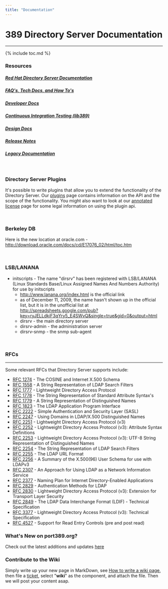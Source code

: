 ```yaml
---
title: "Documentation"
---
```


# 389 Directory Server Documentation
------------------------------------

{% include toc.md %}

### Resources

##### [Red Hat Directory Server Documentation](redhat-docs.html)

##### [FAQ's, Tech Docs, and How To's](tech-docs.html)

##### [Developer Docs](development.html)

##### [Continuous Integration Testing (lib389)](FAQ/upstream-test-framework.html)

##### [Design Docs](design/design.html)

##### [Release Notes](releases/release-notes.html)

##### [Legacy Documentation](legacy/legacy.html)

<br>

### Directory Server Plugins

It's possible to write plugins that allow you to extend the functionality of the Directory Server. Our [plugins](design/plugins.html) page contains information on the API and the scope of the functionality. You might also want to look at our [annotated license](FAQ/annotated-gpl-exception-license.html) page for some legal information on using the plugin api.

<br>

### Berkeley DB

Here is the new location at oracle.com - [<http://download.oracle.com/docs/cd/E17076_02/html/toc.htm>](http://download.oracle.com/docs/cd/E17076_02/html/toc.htm)

<br>

### LSB/LANANA

-   initscripts - The name "dirsrv" has been registered with LSB/LANANA (Linux Standards Base/Linux Assigned Names And Numbers Authority) for use by initscripts
    -   <http://www.lanana.org/index.html> is the official link
    -   as of December 11, 2009, the name hasn't shown up in the official list, but it is in the unofficial list at <http://spreadsheets.google.com/pub?key=ryJELLdkiF3qYry5_E4SWvQ&single=true&gid=0&output=html>
    -   dirsrv - the main directory server
    -   dirsrv-admin - the administration server
    -   dirsrv-snmp - the snmp sub-agent

<br><a name="rfcs"></a>

### RFCs
---------

Some relevant RFCs that Directory Server supports include:

-   [RFC 1274](https://www.ietf.org/rfc/rfc1274.txt) - The COSINE and Internet X.500 Schema
-   [RFC 1558](https://www.ietf.org/rfc/rfc1558.txt) - A String Representation of LDAP Search Filters
-   [RFC 1777](https://www.ietf.org/rfc/rfc1777.txt) - Lightweight Directory Access Protocol
-   [RFC 1778](https://www.ietf.org/rfc/rfc1778.txt) - The String Representation of Standard Attribute Syntax's
-   [RFC 1779](https://www.ietf.org/rfc/rfc1779.txt) - A String Representation of Distinguished Names
-   [RFC 1823](https://www.ietf.org/rfc/rfc1823.txt) - The LDAP Application Program Interface
-   [RFC 2222](https://www.ietf.org/rfc/rfc2222.txt) - Simple Authentication and Security Layer (SASL)
-   [RFC 2247](https://www.ietf.org/rfc/rfc2247.txt) - Using Domains in LDAP/X.500 Distinguished Names
-   [RFC 2251](https://www.ietf.org/rfc/rfc2251.txt) - Lightweight Directory Access Protocol (v3)
-   [RFC 2252](https://www.ietf.org/rfc/rfc2252.txt) - Lightweight Directory Access Protocol (v3): Attribute Syntax Definitions
-   [RFC 2253](https://www.ietf.org/rfc/rfc2253.txt) - Lightweight Directory Access Protocol (v3): UTF-8 String Representation of Distinguished Names
-   [RFC 2254](https://www.ietf.org/rfc/rfc2254.txt) - The String Representation of LDAP Search Filters
-   [RFC 2255](https://www.ietf.org/rfc/rfc2255.txt) - The LDAP URL Format
-   [RFC 2256](https://www.ietf.org/rfc/rfc2256.txt) - A Summary of the X.500(96) User Schema for use with LDAPv3
-   [RFC 2307](https://www.ietf.org/rfc/rfc2307.txt) - An Approach for Using LDAP as a Network Information Service
-   [RFC 2377](https://www.ietf.org/rfc/rfc2377.txt) - Naming Plan for Internet Directory-Enabled Applications
-   [RFC 2829](https://www.ietf.org/rfc/rfc2829.txt) - Authentication Methods for LDAP
-   [RFC 2830](https://www.ietf.org/rfc/rfc2830.txt) - Lightweight Directory Access Protocol (v3): Extension for Transport Layer Security
-   [RFC 2849](https://www.ietf.org/rfc/rfc2849.txt) - The LDAP Data Interchange Format (LDIF) - Technical Specification
-   [RFC 3377](https://www.ietf.org/rfc/rfc3377.txt) - Lightweight Directory Access Protocol (v3): Technical Specification
-   [RFC 4527](https://www.ietf.org/rfc/rfc4527.txt) - Support for Read Entry Controls (pre and post read)


### What's New on port389.org?

Check out the latest additions and updates [here](../../whats_new.html)

### Contribute to the Wiki

Simply write up your new page in MarkDown, see [How to write a wiki page](howto/howto-write-wiki-page.html), then file a [ticket](https://fedorahosted.org/389/newticket), select "**wiki**" as the component, and attach the file.  Then we will post your content asap.

